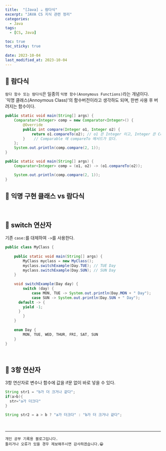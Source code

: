 ```yaml
---
title:  "[Java] ☕ 람다식"
excerpt: "JAVA CS 지식 관련 정리"
categories:
  - Java
tags:
  - [CS, Java]

toc: true
toc_sticky: true
 
date: 2023-10-04
last_modified_at: 2023-10-04
---
```


## 📖 람다식

`람다 함수 또는 람다식`은 일종의 `익명 함수(Anonymous Functions)`라는 개념이다.  
`익명 클래스(Annoymous Class)'의 함수버전이라고 생각하도 되며, 한번 사용 후 버려지는 함수이다.  

```java
public static void main(String[] args) {
    Comparator<Integer> comp = new Comparator<Integer>() {
        @Override
        public int compare(Integer o1, Integer o2) {
            return o1.compareTo(o2); // o1 은 Integer 이고, Integer 은 Comparable 을 구현하고,
        }	 // Comparable 에 compareTo 메서드가 있다.
    };
    System.out.println(comp.compare(2, 1));
}
```

```java
public static void main(String[] args) {
    Comparator<Integer> comp = (o1, o2) -> (o1.compareTo(o2));

    System.out.println(comp.compare(2, 1));
}
```

## 📖 익명 구현 클래스 vs 람다식




<br>

## 📖 switch 연산자  

기존 `case:`를 대체하여 `->`를 사용한다.

```java
public class MyClass {
	
	public static void main(String[] args) {
		MyClass myclass = new MyClass();
		myclass.switchExample(Day.TUE); // TUE Day
		myclass.switchExample(Day.SUN); // SUN Day
	}
	
	void switchExample(Day day) {
		switch (day) {
			case MON, TUE -> System.out.println(Day.MON + " Day");
			case SUN -> System.out.println(Day.SUN + " Day");
      default -> {
        yield -1;
      }
		}
	}
	
	enum Day {
		MON, TUE, WED, THUR, FRI, SAT, SUN
	}
}
```

<br>

## 📖 3항 연산자

3항 연산자로 변수나 함수에 값을 if문 없이 바로 넣을 수 있다.

```java
String str1 = "b가 더 크거나 같다";
if(a>b){
  str="a가 더크다"
} 

String str2 = a > b ? "a가 더크다" : "b가 더 크거나 같다";
```

<br>

***
    개인 공부 기록용 블로그입니다.
    틀리거나 오류가 있을 경우 제보해주시면 감사하겠습니다.😁